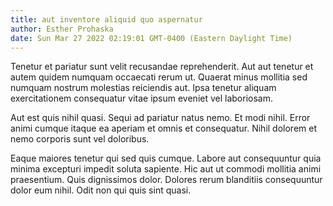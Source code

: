 ```yaml
---
title: aut inventore aliquid quo aspernatur
author: Esther Prohaska
date: Sun Mar 27 2022 02:19:01 GMT-0400 (Eastern Daylight Time)
---
```

Tenetur et pariatur sunt velit recusandae reprehenderit. Aut aut tenetur et autem quidem numquam occaecati rerum ut. Quaerat minus mollitia sed numquam nostrum molestias reiciendis aut. Ipsa tenetur aliquam exercitationem consequatur vitae ipsum eveniet vel laboriosam.

 Aut est quis nihil quasi. Sequi ad pariatur natus nemo. Et modi nihil. Error animi cumque itaque ea aperiam et omnis et consequatur. Nihil dolorem et nemo corporis sunt vel doloribus.

 Eaque maiores tenetur qui sed quis cumque. Labore aut consequuntur quia minima excepturi impedit soluta sapiente. Hic aut ut commodi mollitia animi praesentium. Quis dignissimos dolor. Dolores rerum blanditiis consequuntur dolor eum nihil. Odit non qui quis sint quasi.